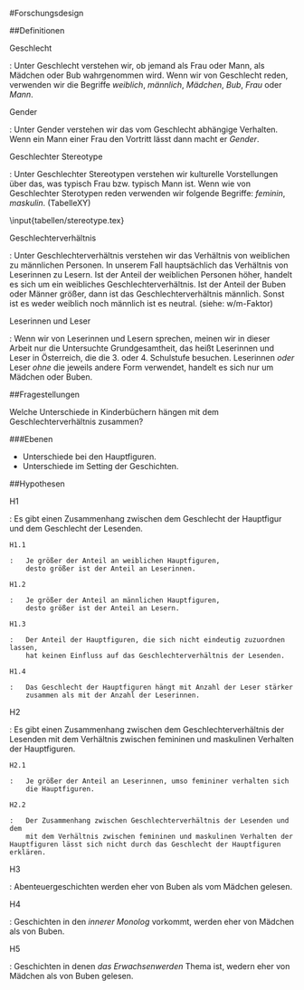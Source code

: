 

#Forschungsdesign

##Definitionen

Geschlecht

:   Unter Geschlecht verstehen wir, ob jemand als Frau oder Mann, 
    als Mädchen oder Bub wahrgenommen wird.
    Wenn wir von Geschlecht reden, verwenden wir die Begriffe *weiblich*, *männlich*, *Mädchen*, *Bub*, *Frau* oder *Mann*.


Gender

:   Unter Gender verstehen wir das vom Geschlecht abhängige Verhalten.
    Wenn ein Mann einer Frau den Vortritt lässt dann macht er *Gender*.


Geschlechter Stereotype

:   Unter Geschlechter Stereotypen verstehen wir kulturelle Vorstellungen 
    über das, was typisch Frau bzw. typisch Mann ist.
    Wenn wie von Geschlechter Sterotypen reden verwenden wir folgende Begriffe: *feminin*, *maskulin*. (TabelleXY)

\input{tabellen/stereotype.tex}


Geschlechterverhältnis

:   Unter Geschlechterverhältnis verstehen wir das Verhältnis von 
    weiblichen zu männlichen Personen.
    In unserem Fall hauptsächlich das Verhältnis von Leserinnen zu Lesern.
    Ist der Anteil der weiblichen Personen höher, handelt es sich um ein weibliches Geschlechterverhältnis. Ist der Anteil der Buben oder Männer größer, dann ist das Geschlechterverhältnis männlich. Sonst ist es weder weiblich noch männlich ist es neutral. (siehe: w/m-Faktor)


Leserinnen und Leser

:   Wenn wir von Leserinnen und Lesern sprechen, meinen wir in dieser Arbeit
    nur die Untersuchte Grundgesamtheit, das heißt Leserinnen und Leser in Österreich, die die 3. oder 4. Schulstufe besuchen.
    Leserinnen *oder* Leser *ohne* die jeweils andere Form verwendet, handelt es sich nur um Mädchen oder Buben.


##Fragestellungen

Welche Unterschiede in Kinderbüchern hängen mit dem Geschlechterverhältnis zusammen?

###Ebenen

- Unterschiede bei den Hauptfiguren.
- Unterschiede im Setting der Geschichten.






##Hypothesen


H1

:   Es gibt einen Zusammenhang zwischen dem Geschlecht der Hauptfigur
    und dem Geschlecht der Lesenden.


    H1.1

    :   Je größer der Anteil an weiblichen Hauptfiguren,
        desto größer ist der Anteil an Leserinnen.

    H1.2

    :   Je größer der Anteil an männlichen Hauptfiguren,
        desto größer ist der Anteil an Lesern.

    H1.3

    :   Der Anteil der Hauptfiguren, die sich nicht eindeutig zuzuordnen lassen,
        hat keinen Einfluss auf das Geschlechterverhältnis der Lesenden.

    H1.4

    :   Das Geschlecht der Hauptfiguren hängt mit Anzahl der Leser stärker
        zusammen als mit der Anzahl der Leserinnen.





H2

:   Es gibt einen Zusammenhang zwischen dem Geschlechterverhältnis der Lesenden
    mit  dem Verhältnis zwischen femininen und maskulinen Verhalten der Hauptfiguren.


    H2.1

    :   Je größer der Anteil an Leserinnen, umso femininer verhalten sich
        die Hauptfiguren.

    H2.2

    :   Der Zusammenhang zwischen Geschlechterverhältnis der Lesenden und dem
        mit dem Verhältnis zwischen femininen und maskulinen Verhalten der Hauptfiguren lässt sich nicht durch das Geschlecht der Hauptfiguren erklären.


H3

:   Abenteuergeschichten werden eher von Buben als vom Mädchen gelesen.


H4

:   Geschichten in den *innerer Monolog* vorkommt, werden eher von Mädchen
    als von Buben.

H5

:   Geschichten in denen *das Erwachsenwerden* Thema ist,
    wedern eher von Mädchen als von Buben gelesen.



    


